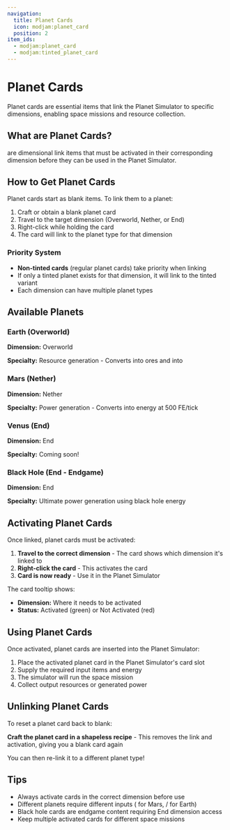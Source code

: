```yaml
---
navigation:
  title: Planet Cards
  icon: modjam:planet_card
  position: 2
item_ids:
  - modjam:planet_card
  - modjam:tinted_planet_card
---
```


# Planet Cards

Planet cards are essential items that link the Planet Simulator to specific dimensions, enabling space missions and resource collection.

## What are Planet Cards?

<ItemLink id="modjam:planet_card" /> are dimensional link items that must be activated in their corresponding dimension before they can be used in the Planet Simulator.

## How to Get Planet Cards

Planet cards start as blank items. To link them to a planet:

1. Craft or obtain a blank planet card
2. Travel to the target dimension (Overworld, Nether, or End)
3. Right-click while holding the card
4. The card will link to the planet type for that dimension

### Priority System

- **Non-tinted cards** (regular planet cards) take priority when linking
- If only a tinted planet exists for that dimension, it will link to the tinted variant
- Each dimension can have multiple planet types

## Available Planets

### Earth (Overworld)

<ItemImage id="modjam:planet_card" components="modjam:planet={planetType:'modjam:earth',activated:true}" />

**Dimension:** Overworld

**Specialty:** Resource generation - Converts <ItemLink id="minecraft:stone" /> into ores and <ItemLink id="minecraft:coal" /> into <ItemLink id="minecraft:diamond" />

### Mars (Nether)

<ItemImage id="modjam:planet_card" components="modjam:planet={planetType:'modjam:mars',activated:true}" />

**Dimension:** Nether  

**Specialty:** Power generation - Converts <ItemLink id="minecraft:redstone" /> into energy at 500 FE/tick

### Venus (End)

**Dimension:** End

**Specialty:** Coming soon!

### Black Hole (End - Endgame)

**Dimension:** End

**Specialty:** Ultimate power generation using black hole energy

## Activating Planet Cards

Once linked, planet cards must be activated:

1. **Travel to the correct dimension** - The card shows which dimension it's linked to
2. **Right-click the card** - This activates the card
3. **Card is now ready** - Use it in the Planet Simulator

The card tooltip shows:
- **Dimension:** Where it needs to be activated
- **Status:** Activated (green) or Not Activated (red)

## Using Planet Cards

Once activated, planet cards are inserted into the Planet Simulator:

1. Place the activated planet card in the Planet Simulator's card slot
2. Supply the required input items and energy
3. The simulator will run the space mission
4. Collect output resources or generated power

## Unlinking Planet Cards

To reset a planet card back to blank:

**Craft the planet card in a shapeless recipe** - This removes the link and activation, giving you a blank card again

<Recipe id="modjam:unlink_planet_card" />

You can then re-link it to a different planet type!

## Tips

- Always activate cards in the correct dimension before use
- Different planets require different inputs (<ItemLink id="minecraft:redstone" /> for Mars, <ItemLink id="minecraft:stone" />/<ItemLink id="minecraft:coal" /> for Earth)
- Black hole cards are endgame content requiring End dimension access
- Keep multiple activated cards for different space missions
